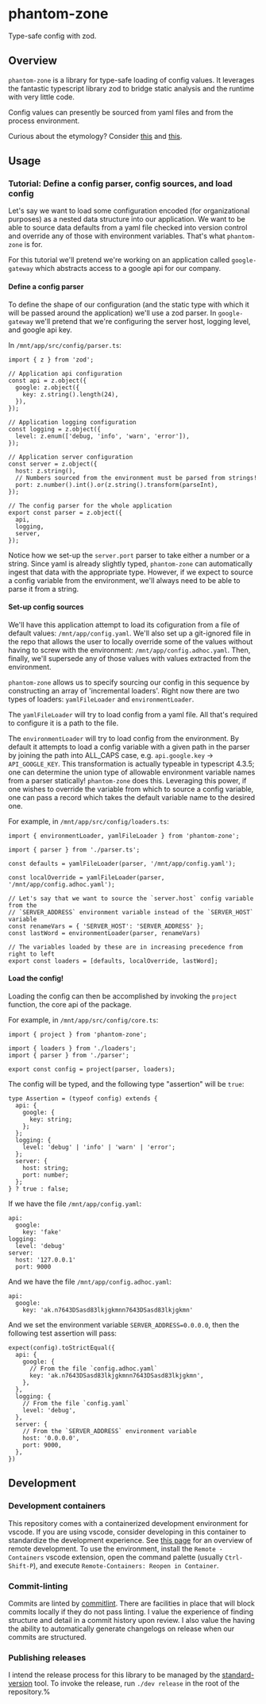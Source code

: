 # phantom-zone

Type-safe config with zod.

## Overview

`phantom-zone` is a library for type-safe loading of config values. It leverages the fantastic typescript library zod to bridge static analysis and the runtime with very little code.

Config values can presently be sourced from yaml files and from the process environment.

Curious about the etymology? Consider [this](https://github.com/mozilla/node-convict) and [this](https://github.com/colinhacks/zod).

## Usage

### Tutorial: Define a config parser, config sources, and load config

Let's say we want to load some configuration encoded (for organizational purposes) as a nested data structure into our application. We want to be able to source data defaults from a yaml file checked into version control and override any of those with environment variables. That's what `phantom-zone` is for.

For this tutorial we'll pretend we're working on an application called `google-gateway` which abstracts access to a google api for our company.

#### Define a config parser

To define the shape of our configuration (and the static type with which it will be passed around the application) we'll use a zod parser. In `google-gateway` we'll pretend that we're configuring the server host, logging level, and google api key.

In `/mnt/app/src/config/parser.ts`:

```
import { z } from 'zod';

// Application api configuration
const api = z.object({
  google: z.object({
    key: z.string().length(24),
  }),
});

// Application logging configuration
const logging = z.object({
  level: z.enum(['debug, 'info', 'warn', 'error']),
});

// Application server configuration
const server = z.object({
  host: z.string(),
  // Numbers sourced from the environment must be parsed from strings!
  port: z.number().int().or(z.string().transform(parseInt),
});

// The config parser for the whole application
export const parser = z.object({
  api,
  logging,
  server,
});

```

Notice how we set-up the `server.port` parser to take either a number or a string. Since yaml is already slightly typed, `phantom-zone` can automatically ingest that data with the appropriate type. However, if we expect to source a config variable from the environment, we'll always need to be able to parse it from a string.

#### Set-up config sources

We'll have this application attempt to load its cofiguration from a file of default values: `/mnt/app/config.yaml`. We'll also set up a git-ignored file in the repo that allows the user to locally override some of the values without having to screw with the environment: `/mnt/app/config.adhoc.yaml`. Then, finally, we'll supersede any of those values with values extracted from the environment.

`phantom-zone` allows us to specify sourcing our config in this sequence by constructing an array of 'incremental loaders'. Right now there are two types of loaders: `yamlFileLoader` and `environmentLoader`.

The `yamlFileLoader` will try to load config from a yaml file. All that's required to configure it is a path to the file.

The `environmentLoader` will try to load config from the environment. By default it attempts to load a config variable with a given path in the parser by joining the path into ALL_CAPS case, e.g. `api.google.key` -> `API_GOOGLE_KEY`. This transformation is actually typeable in typescript 4.3.5; one can determine the union type of allowable environment variable names from a parser statically! `phantom-zone` does this. Leveraging this power, if one wishes to override the variable from which to source a config variable, one can pass a record which takes the default variable name to the desired one.

For example, in `/mnt/app/src/config/loaders.ts`:

```
import { environmentLoader, yamlFileLoader } from 'phantom-zone';

import { parser } from './parser.ts';

const defaults = yamlFileLoader(parser, '/mnt/app/config.yaml');

const localOverride = yamlFileLoader(parser, '/mnt/app/config.adhoc.yaml');

// Let's say that we want to source the `server.host` config variable from the
// `SERVER_ADDRESS` environment variable instead of the `SERVER_HOST` variable
const renameVars = { 'SERVER_HOST': 'SERVER_ADDRESS' };
const lastWord = environmentLoader(parser, renameVars)

// The variables loaded by these are in increasing precedence from right to left
export const loaders = [defaults, localOverride, lastWord];
```

#### Load the config!

Loading the config can then be accomplished by invoking the `project` function, the core api of the package.

For example, in `/mnt/app/src/config/core.ts`:

```
import { project } from 'phantom-zone';

import { loaders } from './loaders';
import { parser } from './parser';

export const config = project(parser, loaders);
```

The config will be typed, and the following type "assertion" will be `true`:

```
type Assertion = (typeof config) extends {
  api: {
    google: {
      key: string;
    };
  };
  logging: {
    level: 'debug' | 'info' | 'warn' | 'error';
  };
  server: {
    host: string;
    port: number;
  };
} ? true : false;
```

If we have the file `/mnt/app/config.yaml`:

```
api:
  google:
    key: 'fake'
logging:
  level: 'debug'
server:
  host: '127.0.0.1'
  port: 9000
```

And we have the file `/mnt/app/config.adhoc.yaml`:

```
api:
  google:
    key: 'ak.n7643DSasd83lkjgkmnn7643DSasd83lkjgkmn'
```

And we set the environment variable `SERVER_ADDRESS=0.0.0.0`, then the following test assertion will pass:

```
expect(config).toStrictEqual({
  api: {
    google: {
      // From the file `config.adhoc.yaml`
      key: 'ak.n7643DSasd83lkjgkmnn7643DSasd83lkjgkmn',
    },
  },
  logging: {
    // From the file `config.yaml`
    level: 'debug',
  },
  server: {
    // From the `SERVER_ADDRESS` environment variable
    host: '0.0.0.0',
    port: 9000,
  },
})
```

## Development

### Development containers

This repository comes with a containerized development environment for vscode. If you are using vscode, consider developing in this container to standardize the development experience. See [this page](https://code.visualstudio.com/docs/remote/remote-overview) for an overview of remote development. To use the environment, install the `Remote - Containers` vscode extension, open the command palette (usually `Ctrl-Shift-P`), and execute `Remote-Containers: Reopen in Container`.

### Commit-linting

Commits are linted by [commitlint](https://github.com/conventional-changelog/commitlint). There are facilities in place that will block commits locally if they do not pass linting. I value the experience of finding structure and detail in a commit history upon review. I also value the having the ability to automatically generate changelogs on release when our commits are structured.

### Publishing releases

I intend the release process for this library to be managed by the [standard-version](https://github.com/conventional-changelog/standard-version) tool. To invoke the release, run `./dev release` in the root of the repository.%
